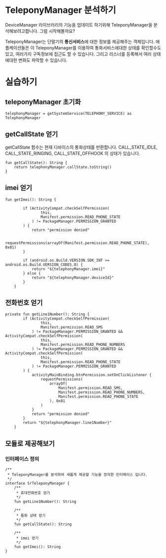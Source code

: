 # TeleponyManager 분석하기

DeviceManager 라이브러리의 기능을 업데이트 하기위해 TeleponyManager을 분석해보려고합니다. 그럼 시작해볼까요?

TeleponyManager는 단말기의 <b>통신서비스</b>에 대한 정보를 제공해주는 객체입니다. 애플케이션들은 이 TeleponyManager를 이용하여 통화서비스에대한 상태를 확인할수도있고, 여러가지 구독정보에 접근도 할 수 있습니다. 그리고 리스너를 등록해서 여러 상태에대한 변화도 파악할 수 있습니다.



# 실습하기

## teleponyManager 초기화
```
telephonyManager = getSystemService(TELEPHONY_SERVICE) as TelephonyManager
```

## getCallState 얻기
getCallState 함수는 현재 디바이스의 통화상태를 반환합니다.
CALL_STATE_IDLE, CALL_STATE_RINGING, CALL_STATE_OFFHOOK
의 상태가 있습니다.
```
fun getCallState(): String {
    return telephonyManager.callState.toString()
}
```

## imei 얻기
```
fun getImei(): String {

        if (ActivityCompat.checkSelfPermission(
                this,
                Manifest.permission.READ_PHONE_STATE
            ) != PackageManager.PERMISSION_GRANTED
        ) {
            return "permission denied"

            requestPermissions(arrayOf(Manifest.permission.READ_PHONE_STATE), 0x01)
        }

        if (android.os.Build.VERSION.SDK_INT >= android.os.Build.VERSION_CODES.O) {
            return "${telephonyManager.imei}"
        } else {
            return "${telephonyManager.deviceId}"
        }
    }
```

## 전화번호 얻기
```
private fun getLine1Number(): String {
        if (ActivityCompat.checkSelfPermission(
                this,
                Manifest.permission.READ_SMS
            ) != PackageManager.PERMISSION_GRANTED && ActivityCompat.checkSelfPermission(
                this,
                Manifest.permission.READ_PHONE_NUMBERS
            ) != PackageManager.PERMISSION_GRANTED && ActivityCompat.checkSelfPermission(
                this,
                Manifest.permission.READ_PHONE_STATE
            ) != PackageManager.PERMISSION_GRANTED
        ) {
            activityMainBinding.btnPermission.setOnClickListener {
                requestPermissions(
                    arrayOf(
                        Manifest.permission.READ_SMS,
                        Manifest.permission.READ_PHONE_NUMBERS,
                        Manifest.permission.READ_PHONE_STATE
                    ), 0x01
                )
            }
            return "permission denied"
        }
        return "${telephonyManager.line1Number}"
    }
```

## 모듈로 제공해보기

### 인터페이스 정의
```
/**
 * TeleponyManager를 분석하여 새롭게 제공할 기능을 정의한 인터페이스 입니다.
 */
interface SrTeleponyManager {
    /**
     * 휴대전화번호 얻기
     */
    fun getLine1Number(): String

    /**
     * 통화 상태 얻기
     */
    fun getCallState(): String

    /**
     * imei 얻기
     */
    fun getImei(): String
}
```